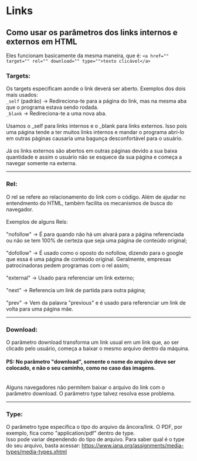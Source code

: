 # Links
## Como usar os parâmetros dos links internos e externos em HTML<br>
Eles funcionam basicamente da mesma maneira, que é: `<a href="" target="" rel="" download="" type="">texto clicável</a>`<br>
  ### Targets:
  Os targets especificam aonde o link deverá ser aberto. Exemplos dos dois mais usados:<br>
  `_self` (padrão) -> Redireciona-te para a página do link, mas na mesma aba que o programa estava sendo rodada.\
  `_blank` -> Redireciona-te a uma  nova aba.<br>\
  Usamos o _self para links internos e o _blank para links externos. Isso pois uma página tende a ter muitos links internos e mandar o programa abri-lo em outras páginas causaria   uma bagunça desconfortável para o usuário.<br>\
  Já os links externos são abertos em outras páginas devido a sua baixa quantidade e assim o usuário não se esquece da sua página e começa a navegar somente na externa.<br>
***
 ### Rel:
 O rel se refere ao relacionamento do link com o código. Além de ajudar no entendmento do HTML, também facilita os mecanismos de busca do navegador.<br>\
 Exemplos de alguns Rels:
\
\
    "nofollow" -> É para quando não há um alvará para a página referenciada ou não se tem 100% de certeza que seja uma página de conteúdo original;\
 \
   "dofollow" -> É usado como o oposto do nofollow, dizendo para o google que essa é uma página de conteúdo original. Geralmente, empresas patrocinadoras pedem programas com o rel assim;\
    \
   "external" -> Usado para referenciar um link externo;\
    \
   "next" -> Referencia um link de partida para outra página;\
    \
   "prev" -> Vem da palavra "previous" e é usado para referenciar um link de volta para uma página mãe.
   ***
   ### Download:
   O parâmetro download transforma um link usual em um link que, ao ser clicado pelo usuário, começa a baixar o mesmo arquivo dentro da máquina.
   #### PS: No parâmetro "download", somente o nome do arquivo deve ser colocado, e não o seu caminho, como no caso das imagens.
   \
   Alguns navegadores não permitem baixar o arquivo do link com o parâmetro download. O parâmetro type talvez resolva esse problema.
   ***
   ### Type:
   O parâmetro type especifica o tipo do arquivo da âncora/link. O PDF, por exemplo, fica como "application/pdf" dentro de type.\
   Isso pode variar dependendo do tipo de arquivo. Para saber qual é o type do seu arquivo, basta acessar:
   https://www.iana.org/assignments/media-types/media-types.xhtml
